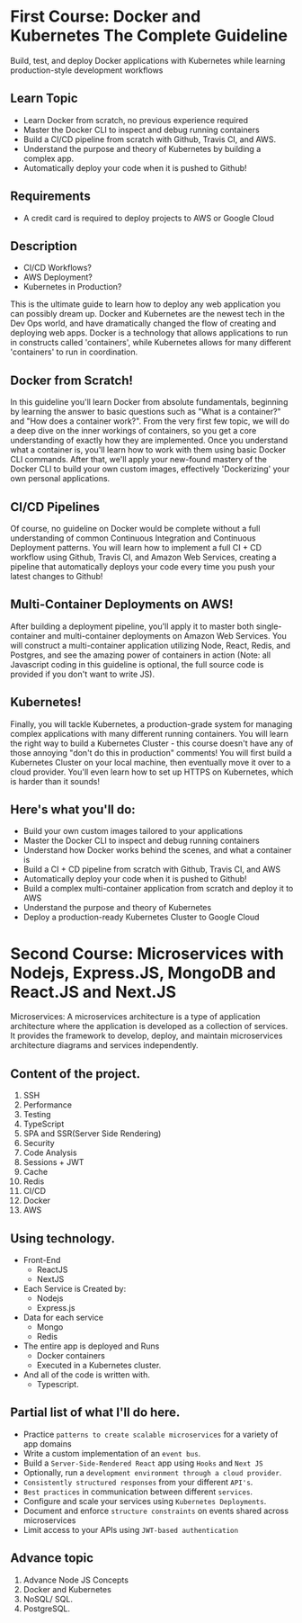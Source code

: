 # First Course: Docker and Kubernetes The Complete Guideline

Build, test, and deploy Docker applications with Kubernetes while learning production-style development workflows

## Learn Topic

- Learn Docker from scratch, no previous experience required
- Master the Docker CLI to inspect and debug running containers
- Build a CI/CD pipeline from scratch with Github, Travis CI, and AWS.
- Understand the purpose and theory of Kubernetes by building a complex app.
- Automatically deploy your code when it is pushed to Github!

## Requirements

- A credit card is required to deploy projects to AWS or Google Cloud

## Description

- CI/CD Workflows?
- AWS Deployment?
- Kubernetes in Production?

This is the ultimate guide to learn how to deploy any web application you can possibly dream up.  Docker and Kubernetes are the newest tech in the Dev Ops world, and have dramatically changed the flow of creating and deploying web apps. Docker is a technology that allows applications to run in constructs called 'containers', while Kubernetes allows for many different 'containers' to run in coordination.

## Docker from Scratch!

In this guideline you'll learn Docker from absolute fundamentals, beginning by learning the answer to basic questions such as "What is a container?" and "How does a container work?".  From the very first few topic, we will do a deep dive on the inner workings of containers, so you get a core understanding of exactly how they are implemented.  Once you understand what a container is, you'll learn how to work with them using basic Docker CLI commands.  After that, we'll apply your new-found mastery of the Docker CLI to build your own custom images, effectively 'Dockerizing' your own personal applications.

## CI/CD Pipelines

Of course, no guideline on Docker would be complete without a full understanding of common Continuous Integration and Continuous Deployment patterns.  You will learn how to implement a full CI + CD workflow using Github, Travis CI, and Amazon Web Services, creating a pipeline that automatically deploys your code every time you push your latest changes to Github!

## Multi-Container Deployments on AWS!

After building a deployment pipeline, you'll apply it to master both single-container and multi-container deployments on Amazon Web Services.  You will construct a multi-container application utilizing Node, React, Redis, and Postgres, and see the amazing power of containers in action (Note: all Javascript coding in this guideline is optional, the full source code is provided if you don't want to write JS).



## Kubernetes!

Finally, you will tackle Kubernetes, a production-grade system for managing complex applications with many different running containers.  You will learn the right way to build a Kubernetes Cluster - this course doesn't have any of those annoying "don't do this in production" comments!  You will first build a Kubernetes Cluster on your local machine, then eventually move it over to a cloud provider.  You'll even learn how to set up HTTPS on Kubernetes, which is harder than it sounds!



## Here's what you'll do:

- Build your own custom images tailored to your applications
- Master the Docker CLI to inspect and debug running containers
- Understand how Docker works behind the scenes, and what a container is
- Build a CI + CD pipeline from scratch with Github, Travis CI, and AWS
- Automatically deploy your code when it is pushed to Github!
- Build a complex multi-container application from scratch and deploy it to AWS
- Understand the purpose and theory of Kubernetes
- Deploy a production-ready Kubernetes Cluster to Google Cloud

# Second Course: Microservices with Nodejs, Express.JS, MongoDB and React.JS and Next.JS

Microservices: A microservices architecture is a type of application architecture where the application is developed as a collection of services. It provides the framework to develop, deploy, and maintain microservices architecture diagrams and services independently.

## Content of the project.

1. SSH
2. Performance
3. Testing
4. TypeScript
5. SPA and SSR(Server Side Rendering)
6. Security
7. Code Analysis
8. Sessions + JWT
9. Cache
10. Redis
11. CI/CD
12. Docker
13. AWS

## Using technology.

- Front-End
  - ReactJS
  - NextJS
- Each Service is Created by: 
    - Nodejs
    - Express.js
- Data for each service 
    - Mongo
    - Redis
- The entire app is deployed and Runs
    - Docker containers
    - Executed in a Kubernetes cluster.
- And all of the code is written with.
   - Typescript.

## Partial list of what I'll do here.

- Practice `patterns to create scalable microservices` for a variety of app domains
- Write a custom implementation of an `event bus`.
- Build a `Server-Side-Rendered React` app using `Hooks` and `Next JS`
- Optionally, run a `development environment through a cloud provider`.
- `Consistently structured responses` from your different `API's`.
- `Best practices` in communication between different `services`.
- Configure and scale your services using `Kubernetes Deployments`.
- Document and enforce `structure constraints` on events shared across microservices
- Limit access to your APIs using `JWT-based authentication`


## Advance topic

1. Advance Node JS Concepts
2. Docker and Kubernetes
3. NoSQL/ SQL.
4. PostgreSQL.